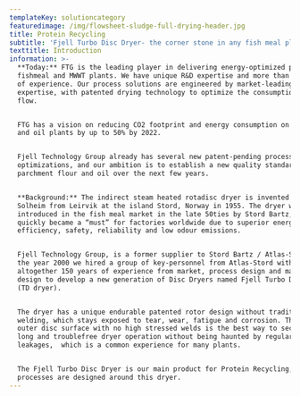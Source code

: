 ```yaml
---
templateKey: solutioncategory
featuredimage: /img/flowsheet-sludge-full-drying-header.jpg
title: Protein Recycling
subtitle: 'Fjell Turbo Disc Dryer- the corner stone in any fish meal plant '
texttitle: Introduction
information: >-
  **Today:** FTG is the leading player in delivering energy-optimized plants on
  fishmeal and MWWT plants. We have unique R&D expertise and more than 40 years
  of experience. Our process solutions are engineered by market-leading
  expertise, with patented drying technology to optimize the consumption and
  flow.


  FTG has a vision on reducing CO2 footprint and energy consumption on fishmeal
  and oil plants by up to 50% by 2022.


  Fjell Technology Group already has several new patent-pending process
  optimizations, and our ambition is to establish a new quality standard for
  parchment flour and oil over the next few years.


  **Background:** The indirect steam heated rotadisc dryer is invented by Peder
  Solheim from Leirvik at the island Stord, Norway in 1955. The dryer was
  introduced in the fish meal market in the late 50ties by Stord Bartz, and
  quickly became a “must” for factories worldwide due to superior energy
  efficiency, safety, reliability and low odour emissions. 


  Fjell Technology Group, is a former supplier to Stord Bartz / Atlas-Stord. In
  the year 2000 we hired a group of key-personnel from Atlas-Stord with
  altogether 150 years of experience from market, process design and machine
  design to develop a new generation of Disc Dryers named Fjell Turbo Disc Dryer
  (TD dryer). 


  The dryer has a unique endurable patented rotor design without traditional
  welding, which stays exposed to tear, wear, fatigue and corrosion. The smooth
  outer disc surface with no high stressed welds is the best way to secure a
  long and troublefree dryer operation without being haunted by regular steam
  leakages,  which is a common experience for many plants. 


  The Fjell Turbo Disc Dryer is our main product for Protein Recycling, and many
  processes are designed around this dryer.
---
```


